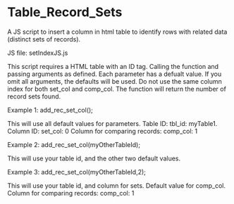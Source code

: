 # Table_Record_Sets
A JS script to insert a column in html table to identify rows with related data (distinct sets of records). 

JS file: setIndexJS.js

This script requires a HTML table with an ID tag. Calling the function and passing arguments as defined. 
Each parameter has a defualt value. If you omit all arguments, the defaults will be used. 
Do not use the same column index for both set_col and comp_col.
The function will return the number of record sets found.

Example 1: 
add_rec_set_col();

This will use all default values for parameters.
Table ID: tbl_id: myTable1.
Column ID: set_col: 0
Column for comparing records: comp_col: 1

Example 2:
add_rec_set_col(myOtherTableId);

This will use your table id, and the other two default values.

Example 3:
add_rec_set_col(myOtherTableId,2);

This will use your table id, and column for sets. Default value for comp_col.
Column for comparing records: comp_col: 1
